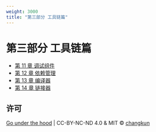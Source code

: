 ```yaml
---
weight: 3000
title: "第三部分 工具链篇"
---
```


# 第三部分 工具链篇

- [第 11 章 调试组件](./ch11debug)
- [第 12 章 依赖管理](./ch12deps)
- [第 13 章 编译器](./ch13gc)
- [第 14 章 链接器](./ch14linker)

## 许可

[Go under the hood](https://github.com/changkun/go-under-the-hood) | CC-BY-NC-ND 4.0 & MIT &copy; [changkun](https://changkun.de)
